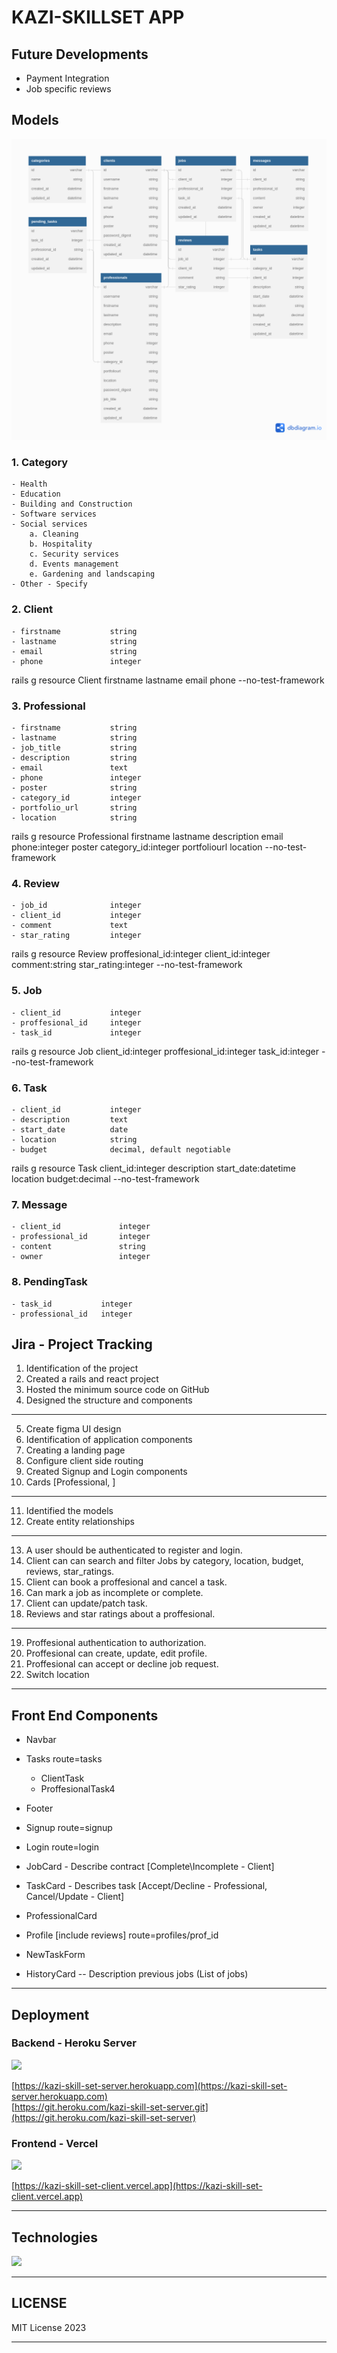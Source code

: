 # KAZI-SKILLSET APP


## Future Developments
- Payment Integration
- Job specific reviews

## Models

<div align="center">
    <img src="erd.png" alt="ERD Diagram" />
</div>

### 1. Category
    - Health
    - Education
    - Building and Construction
    - Software services
    - Social services
        a. Cleaning
        b. Hospitality
        c. Security services
        d. Events management
        e. Gardening and landscaping
    - Other - Specify

### 2. Client
    - firstname           string
    - lastname            string
    - email               string
    - phone               integer

rails g resource Client firstname lastname email phone --no-test-framework

### 3. Professional
    - firstname           string
    - lastname            string
    - job_title           string
    - description         string
    - email               text
    - phone               integer
    - poster              string
    - category_id         integer
    - portfolio_url       string
    - location            string

rails g resource Professional firstname lastname description email phone:integer poster category_id:integer portfoliourl location --no-test-framework

### 4. Review
    - job_id              integer
    - client_id           integer
    - comment             text
    - star_rating         integer

rails g resource Review proffesional_id:integer client_id:integer comment:string star_rating:integer --no-test-framework

### 5. Job
    - client_id           integer
    - proffesional_id     integer
    - task_id             integer


rails g resource Job client_id:integer proffesional_id:integer task_id:integer  --no-test-framework

### 6. Task
    - client_id           integer
    - description         text
    - start_date          date
    - location            string
    - budget              decimal, default negotiable

rails g resource Task client_id:integer description start_date:datetime location budget:decimal --no-test-framework

### 7. Message
    - client_id             integer
    - professional_id       integer
    - content               string
    - owner                 integer

### 8. PendingTask
    - task_id           integer
    - professional_id   integer


## Jira - Project Tracking
1. Identification of the project
2. Created a rails and react project
3. Hosted the minimum source code on GitHub
4. Designed the structure and components
***
5. Create figma UI design
6. Identification of application components
7. Creating a landing page
8. Configure client side routing
9. Created Signup and Login components
10. Cards [Professional, ]
***
11. Identified the models
12. Create entity relationships
***
13. A user should be authenticated to register and login.
14. Client can can search and filter Jobs by category, location, budget, reviews, star_ratings.
15. Client can book a proffesional and cancel a task.
16. Can mark a job as incomplete or complete.
17. Client can update/patch task.
18. Reviews and star ratings about a proffesional.
***
19. Proffesional authentication to authorization.
20. Proffesional can create, update, edit profile.
21. Proffesional can accept or decline job request.
22. Switch location
***

## Front End Components
* Navbar
* Tasks route=tasks
    - ClientTask
    - ProffesionalTask4

* Footer
* Signup route=signup
* Login route=login

* JobCard - Describe contract [Complete\Incomplete - Client]
* TaskCard - Describes task [Accept/Decline - Professional, Cancel/Update - Client]

* ProfessionalCard
* Profile [include reviews] route=profiles/prof_id
* NewTaskForm
* HistoryCard -- Description previous jobs (List of jobs)

***

## Deployment
### Backend - Heroku Server
<img src="https://skillicons.dev/icons?i=heroku" />

[https://kazi-skill-set-server.herokuapp.com](https://kazi-skill-set-server.herokuapp.com)  
[https://git.heroku.com/kazi-skill-set-server.git](https://git.heroku.com/kazi-skill-set-server)

### Frontend - Vercel
<img src="https://skillicons.dev/icons?i=vercel" />

[https://kazi-skill-set-client.vercel.app](https://kazi-skill-set-client.vercel.app)

***

## Technologies
<img src="https://skillicons.dev/icons?i=ruby,rails,sqlite,js,react,html,css,tailwind,md,svg,nodejs" />

***

## LICENSE
MIT License 2023

******